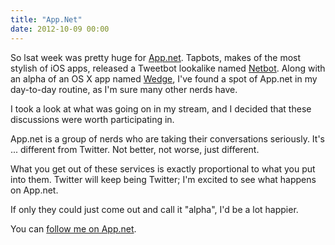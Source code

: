 ```yaml
---
title: "App.Net"
date: 2012-10-09 00:00
---
```


<p>So lsat week was pretty huge for <a href="https://alpha.app.net">App.net</a>. Tapbots, makes of the most stylish of iOS apps, released a Tweetbot lookalike named <a href="http://tapbots.com/software/netbot/">Netbot</a>. Along with an alpha of an OS X app named <a href="http://wedge.natestedman.com">Wedge</a>, I've found a spot of App.net in my day-to-day routine, as I'm sure many other nerds have.</p>

<p>I took a look at what was going on in my stream, and I decided that these discussions were worth participating in. </p>

<p>App.net is a group of nerds who are taking their conversations seriously. It's ... different from Twitter. Not better, not worse, just different. </p>

<p>What you get out of these services is exactly proportional to what you put into them. Twitter will keep being Twitter; I'm excited to see what happens on App.net. </p>

<p>If only they could just come out and call it "alpha", I'd be a lot happier.</p>

<p>You can <a href="https://alpha.app.net/ashfurrow">follow me on App.net</a>.</p>

<!-- more -->

